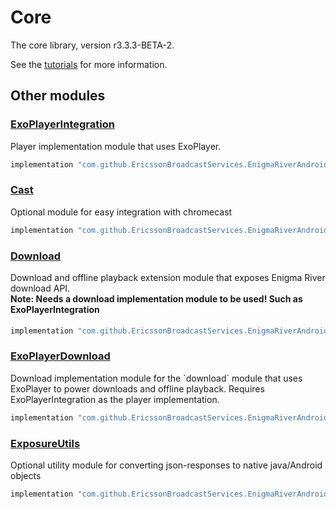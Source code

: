 # Core

The core library, version r3.3.3-BETA-2.

See the [tutorials](tutorials/index.md) for more information.

## Other modules

### [ExoPlayerIntegration](https://github.com/EricssonBroadcastServices/EnigmaRiverAndroidExoPlayerIntegration/tree/r3.3.3-BETA-2)

<p>Player implementation module that uses ExoPlayer.</p>

```gradle
implementation "com.github.EricssonBroadcastServices.EnigmaRiverAndroid:exoplayerintegration:r3.3.3-BETA-2"
```

### [Cast](https://github.com/EricssonBroadcastServices/EnigmaRiverAndroidCast/tree/r3.3.3-BETA-2)

<p>Optional module for easy integration with chromecast</p>

```gradle
implementation "com.github.EricssonBroadcastServices.EnigmaRiverAndroid:cast:r3.3.3-BETA-2"
```

### [Download](https://github.com/EricssonBroadcastServices/EnigmaRiverAndroidDownload/tree/r3.3.3-BETA-2)

<p>Download and offline playback extension module that exposes Enigma River download API.</p>
<h4 style="margin-top: -1em">Note: Needs a download implementation module to be used! Such as ExoPlayerIntegration</h4>

```gradle
implementation "com.github.EricssonBroadcastServices.EnigmaRiverAndroid:download:r3.3.3-BETA-2"
```

### [ExoPlayerDownload](https://github.com/EricssonBroadcastServices/EnigmaRiverAndroidExoPlayerDownload/tree/r3.3.3-BETA-2)

<p>Download implementation module for the `download` module that uses ExoPlayer to power downloads and offline playback. Requires ExoPlayerIntegration as the player implementation.</p>

```gradle
implementation "com.github.EricssonBroadcastServices.EnigmaRiverAndroid:exoPlayerDownload:r3.3.3-BETA-2"
```

### [ExposureUtils](https://github.com/EricssonBroadcastServices/EnigmaRiverAndroidExposureUtils/tree/r3.3.3-BETA-2)

<p>Optional utility module for converting json-responses to native java/Android objects</p>

```gradle
implementation "com.github.EricssonBroadcastServices.EnigmaRiverAndroid:exposureUtils:r3.3.3-BETA-2"
```